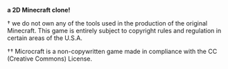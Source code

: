 **a 2D Minecraft clone!**

† we do not own any of the tools used in the production of the original Minecraft. This game is entirely subject to copyright rules and regulation in certain areas of the U.S.A.

†† Microcraft is a non-copywritten game made in compliance with the CC (Creative Commons) License.

